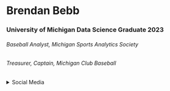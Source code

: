 # Brendan Bebb
### University of Michigan Data Science Graduate 2023
###### Baseball Analyst, Michigan Sports Analytics Society
###### Treasurer, Captain, Michigan Club Baseball


<details>
<summary>Social Media</summary>
<ul><li> [LinkedIn] (www.linkedin.com/in/brendanbebb) </li>
<li> [LeetCode] (https://leetcode.com/brendanbebb/) </li></ul>
</details>
